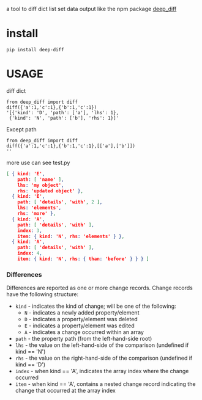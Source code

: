 a tool to diff dict list set data output like the npm package [deep_diff](https://www.npmjs.com/package/deep-diff)

# install
`pip install deep-diff`
# USAGE

diff dict
```
from deep_diff import diff
diff({'a':1,'c':1},{'b':1,'c':1})
'[{'kind': 'D', 'path': ['a'], 'lhs': 1},
 {'kind': 'N', 'path': ['b'], 'rhs': 1}]'
```

Except path
```
from deep_diff import diff
diff({'a':1,'c':1},{'b':1,'c':1},[['a'],['b']])
''
```

more use can see test.py

``` json
[ { kind: 'E',
    path: [ 'name' ],
    lhs: 'my object',
    rhs: 'updated object' },
  { kind: 'E',
    path: [ 'details', 'with', 2 ],
    lhs: 'elements',
    rhs: 'more' },
  { kind: 'A',
    path: [ 'details', 'with' ],
    index: 3,
    item: { kind: 'N', rhs: 'elements' } },
  { kind: 'A',
    path: [ 'details', 'with' ],
    index: 4,
    item: { kind: 'N', rhs: { than: 'before' } } } ]
```

### Differences

Differences are reported as one or more change records. Change records have the following structure:

* `kind` - indicates the kind of change; will be one of the following:
  * `N` - indicates a newly added property/element
  * `D` - indicates a property/element was deleted
  * `E` - indicates a property/element was edited
  * `A` - indicates a change occurred within an array
* `path` - the property path (from the left-hand-side root)
* `lhs` - the value on the left-hand-side of the comparison (undefined if kind == 'N')
* `rhs` - the value on the right-hand-side of the comparison (undefined if kind == 'D')
* `index` - when kind == 'A', indicates the array index where the change occurred
* `item` - when kind == 'A', contains a nested change record indicating the change that occurred at the array index
